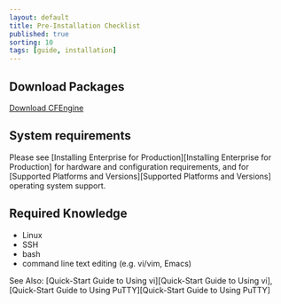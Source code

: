 ```yaml
---
layout: default
title: Pre-Installation Checklist
published: true
sorting: 10
tags: [guide, installation]
---
```


## Download Packages

[Download CFEngine](http://cfengine.com/product/free-download)


## System requirements

Please see [Installing Enterprise for Production][Installing Enterprise for Production] for hardware and configuration requirements, and
for [Supported Platforms and Versions][Supported Platforms and Versions] operating system support.


## Required Knowledge ##

* Linux
* SSH
* bash
* command line text editing (e.g. vi/vim, Emacs)

See Also: [Quick-Start Guide to Using vi][Quick-Start Guide to Using vi], [Quick-Start Guide to Using PuTTY][Quick-Start Guide to Using PuTTY]

